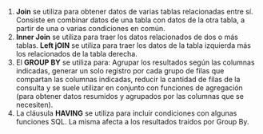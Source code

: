 1. **Join** se utiliza para obtener datos de varias tablas relacionadas entre sí. Consiste en combinar datos de una tabla con datos de la otra tabla, a partir de una o varias condiciones en común.
2. **Inner Join** se utiliza para traer los datos relacionados de dos o más tablas. **Left jOIN** se utiliza para traer los datos de la tabla izquierda más los relacionados de la tabla derecha.
3. El **GROUP BY** se utiliza para: Agrupar los resultados según las columnas indicadas, generar un solo registro por cada grupo de filas que compartan las columnas indicadas, reducir la cantidad de filas de la consulta y se suele utilizar en conjunto con funciones de agregación (para obtener datos resumidos y agrupados por las columnas que se necesiten).
4. La cláusula **HAVING** se utiliza para incluir condiciones con algunas funciones SQL. La misma afecta a los resultados traidos por Group By.